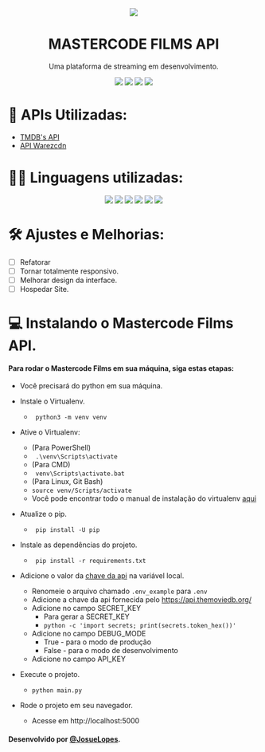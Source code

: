 <div align="center">
  <img src = "https://img.icons8.com/fluency/100/000000/movie.png">
  <h1><b>MASTERCODE FILMS API</b></h1>
  <p>Uma plataforma de streaming em desenvolvimento.<p>
  <img src="https://img.shields.io/github/license/josuelopes512/WstsideFilmes.svg">
  <img src="https://img.shields.io/github/forks/josuelopes512/WstsideFilmes.svg">
  <img src="https://img.shields.io/github/stars/josuelopes512/WstsideFilmes.svg">
  <img src="https://img.shields.io/github/issues/josuelopes512/WstsideFilmes.svg">
</div>


# 🧩 APIs Utilizadas:
- [TMDB's API](https://www.themoviedb.org/documentation/api)
- [API Warezcdn](https://warezcdn.com/docs.php)

# 👨‍💻 Linguagens utilizadas:
<div align="center">
  <img src = "https://img.shields.io/badge/Flask-000000?style=for-the-badge&logo=flask&logoColor=white">
  <img src = "https://img.shields.io/badge/Python-14354C?style=for-the-badge&logo=python&logoColor=white">
 <img src = "https://img.shields.io/badge/SQLite-07405E?style=for-the-badge&logo=sqlite&logoColor=white">
  <img src = "https://img.shields.io/badge/HTML5-E34F26?style=for-the-badge&logo=html5&logoColor=white">
 <img src = "https://img.shields.io/badge/CSS3-1572B6?style=for-the-badge&logo=css3&logoColor=white">
 <img src = "	https://img.shields.io/badge/JavaScript-323330?style=for-the-badge&logo=javascript&logoColor=F7DF1E">
</div>

# 🛠 Ajustes e Melhorias:
- [ ] Refatorar
- [ ] Tornar totalmente responsivo.
- [ ] Melhorar design da interface.
- [ ] Hospedar Site.

# 💻 Instalando o Mastercode Films API.
#### Para rodar o Mastercode Films em sua máquina, siga estas etapas:
- Você precisará do python em sua máquina.
- Instale o Virtualenv.
  - ``` python3 -m venv venv```
- Ative o Virtualenv:
  - (Para PowerShell)
  - ``` .\venv\Scripts\activate```
  - (Para CMD)
  - ``` venv\Scripts\activate.bat```
  - (Para Linux, Git Bash)
  - ```source venv/Scripts/activate```
  - Você pode encontrar todo o manual de instalação do virtualenv [aqui](https://virtualenv.pypa.io/en/latest/installation.html)
- Atualize o pip.
  - ``` pip install -U pip```
- Instale as dependências do projeto.
  - ``` pip install -r requirements.txt```
- Adicione o valor da [chave da api](https://www.themoviedb.org/documentation/api) na variável local.
  - Renomeie o arquivo chamado ```.env_example``` para ```.env```
  - Adicione a chave da api fornecida pelo https://api.themoviedb.org/
  - Adicione no campo SECRET_KEY
    - Para gerar a SECRET_KEY
    - ```python -c 'import secrets; print(secrets.token_hex())'```
  - Adicione no campo DEBUG_MODE
    - True -  para o modo de produção
    - False -  para o modo de desenvolvimento
  - Adicione no campo API_KEY

- Execute o projeto.
  - ```python main.py```
- Rode o projeto em seu navegador.
  - Acesse em http://localhost:5000



#### Desenvolvido por [@JosueLopes](https://github.com/josuelopes512).
